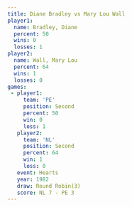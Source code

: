 ```yaml
---
title: Diane Bradley vs Mary Lou Wall
player1:              
  name: Bradley, Diane
  percent: 50         
  wins: 0             
  losses: 1           
player2:              
  name: Wall, Mary Lou
  percent: 64         
  wins: 1             
  losses: 0           
games:
 - player1:          
     team: 'PE'      
     position: Second
     percent: 50     
     win: 0          
     loss: 1         
   player2:          
     team: 'NL'      
     position: Second
     percent: 64     
     win: 1          
     loss: 0         
   event: Hearts       
   year: 1982          
   draw: Round Robin(3)
   score: NL 7 - PE 3  
---
```

